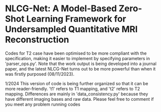 # NLCG-Net: A Model-Based Zero-Shot Learning Framework for Undersampled Quantitative MRI Reconstruction

Codes for T2 case have been optimised to be more compliant with the specification, making it easier to implement by specifying parameters in 'parser_ops.py'. Note that the work output is being developed into a journal paper, and the latest NLCG-Net turns out to be more powerful than when it was firstly purposed (08/11/2023).

1/2024 This version of code is being further organized so that it can be more reader-friendly. 't1' refers to T1 mapping, and 't2' refers to T2 mapping. Differences are mainly in 'data_consistency.py' because they have different imaging bases and raw data. Please feel free to comment if you meet any problem running codes
